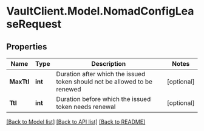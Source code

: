 # VaultClient.Model.NomadConfigLeaseRequest

## Properties

Name | Type | Description | Notes
------------ | ------------- | ------------- | -------------
**MaxTtl** | **int** | Duration after which the issued token should not be allowed to be renewed | [optional] 
**Ttl** | **int** | Duration before which the issued token needs renewal | [optional] 

[[Back to Model list]](../README.md#documentation-for-models) [[Back to API list]](../README.md#documentation-for-api-endpoints) [[Back to README]](../README.md)

